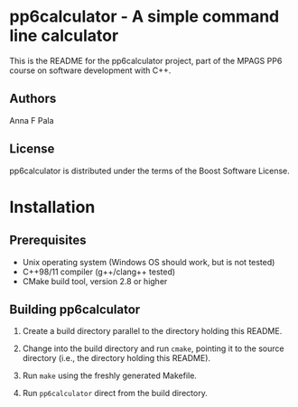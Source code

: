 pp6calculator - A simple command line calculator
================================================
This is the README for the pp6calculator project, part of the MPAGS PP6
course on software development with C++.

Authors
-------
Anna F Pala

License
-------
pp6calculator is distributed under the terms of the Boost Software License.

Installation
============
Prerequisites
-------------
- Unix operating system (Windows OS should work, but is not tested)
- C++98/11 compiler (g++/clang++ tested)
- CMake build tool, version 2.8 or higher

Building pp6calculator
----------------------
1) Create a build directory parallel to the directory holding this README.

2) Change into the build directory and run `cmake`, pointing it to the source directory (i.e., the directory holding this README).

3) Run `make` using the freshly generated Makefile.

4) Run `pp6calculator` direct from the build directory.
